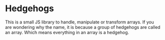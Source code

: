 # Hedgehogs
This is a small JS library to handle, manipulate or transform arrays.
If you are wondering why the name, it is because a group of hedgehogs are called an array. Which means everything in an array is a hedgehog.
